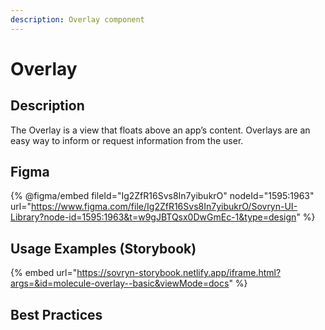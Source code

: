 ```yaml
---
description: Overlay component
---
```


# Overlay

## Description

The Overlay is a view that floats above an app’s content. Overlays are an easy way to inform or request information from the user.

## Figma

{% @figma/embed fileId="Ig2ZfR16Svs8In7yibukrO" nodeId="1595:1963" url="https://www.figma.com/file/Ig2ZfR16Svs8In7yibukrO/Sovryn-UI-Library?node-id=1595:1963&t=w9gJBTQsx0DwGmEc-1&type=design" %}

## Usage Examples (Storybook)

{% embed url="https://sovryn-storybook.netlify.app/iframe.html?args=&id=molecule-overlay--basic&viewMode=docs" %}

## Best Practices

